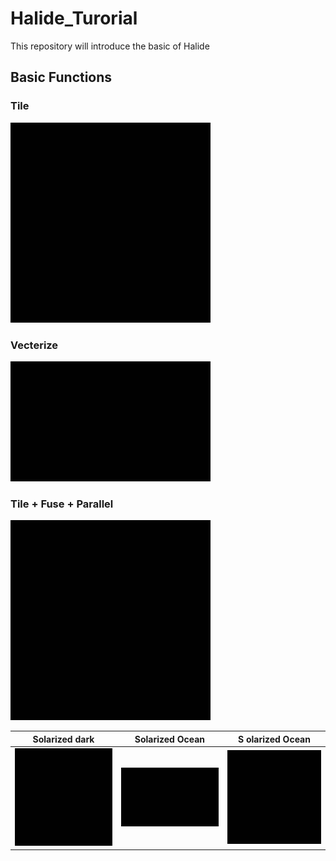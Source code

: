 # Halide_Turorial
This repository will introduce the basic of Halide

## Basic Functions

### Tile
![TILE image](./figures/tile.gif?raw=true) 

### Vecterize
![VEC image](./figures/vectorize.gif?raw=true) 

### Tile + Fuse + Parallel
![Para image](./figures/tile_parallel.gif?raw=true) 


Solarized dark             |  Solarized Ocean |  S  olarized Ocean
:-------------------------:|:-------------------------: |:-------------------------:
![](./figures/tile.gif?raw=true)  |  ![](./figures/vectorize.gif?raw=true) |  ![](./figures/tile_parallel.gif?raw=true)
